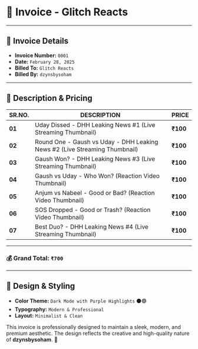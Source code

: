 # 📜 Invoice - Glitch Reacts

---

## 🔹 Invoice Details

- **Invoice Number:** `0001`
- **Date:** `February 28, 2025`
- **Billed To:** `Glitch Reacts`
- **Billed By:** `dzynsbysoham`

---

## 📌 Description & Pricing

| **SR.NO.** | **DESCRIPTION** | **PRICE** |
|-----------|----------------|-----------|
| **01** | Uday Dissed - DHH Leaking News #1 (Live Streaming Thumbnail) | **₹100** |
| **02** | Round One - Gaush vs Uday - DHH Leaking News #2 (Live Streaming Thumbnail) | **₹100** |
| **03** | Gaush Won? - DHH Leaking News #3 (Live Streaming Thumbnail) | **₹100** |
| **04** | Gaush vs Uday - Who Won? (Reaction Video Thumbnail) | **₹100** |
| **05** | Anjum vs Nabeel - Good or Bad? (Reaction Video Thumbnail) | **₹100** |
| **06** | SOS Dropped - Good or Trash? (Reaction Video Thumbnail) | **₹100** |
| **07** | Best Duo? - DHH Leaking News #4 (Live Streaming Thumbnail) | **₹100** |

---

### 💰 **Grand Total:** `₹700`

---

## 🎨 Design & Styling
- **Color Theme:** `Dark Mode with Purple Highlights` ⚫🟣
- **Typography:** `Modern & Professional`
- **Layout:** `Minimalist & Clean`

This invoice is professionally designed to maintain a sleek, modern, and premium aesthetic. The design reflects the creative and high-quality nature of **dzynsbysoham**. 💎

